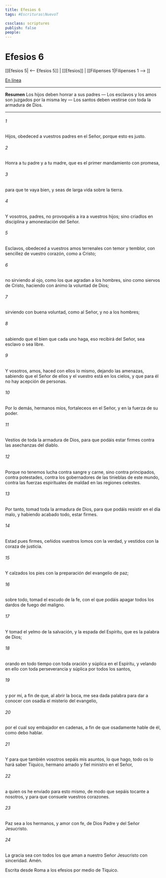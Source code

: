 ```yaml
---
title: Efesios 6
tags: #Escrituras\NuevoT

cssclass: scriptures
publish: false
people:
---
```


# Efesios 6
[[Efesios 5| <-- Efesios 5]] | [[Efesios]] | [[Filipenses 1|Filipenses 1 --> ]]

[En línea](https://churchofjesuschrist.org/study/scriptures/nt/eph/6?lang=spa)

---
__Resumen__
Los hijos deben honrar a sus padres — Los esclavos y los amos son juzgados por la misma ley — Los santos deben vestirse con toda la armadura de Dios.

---
###### 1 
Hijos, obedeced a vuestros padres en el Señor, porque esto es justo.

###### 2 
Honra a tu padre y a tu madre, que es el primer mandamiento con promesa,

###### 3 
para que te vaya bien, y seas de larga vida sobre la tierra.

###### 4 
Y vosotros, padres, no provoquéis a ira a vuestros hijos; sino criadlos en disciplina y amonestación del Señor.

###### 5 
Esclavos, obedeced a vuestros amos terrenales con temor y temblor, con sencillez de vuestro corazón, como a Cristo;

###### 6 
no sirviendo al ojo, como los que agradan a los hombres, sino como siervos de Cristo, haciendo con ánimo la voluntad de Dios;

###### 7 
sirviendo con buena voluntad, como al Señor, y no a los hombres;

###### 8 
sabiendo que el bien que cada uno haga, eso recibirá del Señor, sea esclavo o sea libre.

###### 9 
Y vosotros, amos, haced con ellos lo mismo, dejando las amenazas, sabiendo que el Señor de ellos y el vuestro está en los cielos, y que para él no hay acepción de personas.

###### 10 
Por lo demás, hermanos míos, fortaleceos en el Señor, y en la fuerza de su poder.

###### 11 
Vestíos de toda la armadura de Dios, para que podáis estar firmes contra las asechanzas del diablo.

###### 12 
Porque no tenemos lucha contra sangre y carne, sino contra principados, contra potestades, contra los gobernadores de las tinieblas de este mundo, contra las fuerzas espirituales de maldad en las regiones celestes.

###### 13 
Por tanto, tomad toda la armadura de Dios, para que podáis resistir en el día malo, y habiendo acabado todo, estar firmes.

###### 14 
Estad pues firmes, ceñidos vuestros lomos con la verdad, y vestidos con la coraza de justicia.

###### 15 
Y calzados los pies con la preparación del evangelio de paz;

###### 16 
sobre todo, tomad el escudo de la fe, con el que podáis apagar todos los dardos de fuego del maligno.

###### 17 
Y tomad el yelmo de la salvación, y la espada del Espíritu, que es la palabra de Dios;

###### 18 
orando en todo tiempo con toda oración y súplica en el Espíritu, y velando en ello con toda perseverancia y súplica por todos los santos,

###### 19 
y por mí, a fin de que, al abrir la boca, me sea dada palabra para dar a conocer con osadía el misterio del evangelio,

###### 20 
por el cual soy embajador en cadenas, a fin de que osadamente hable de él, como debo hablar.

###### 21 
Y para que también vosotros sepáis mis asuntos,  lo que hago, todo os lo hará saber Tíquico, hermano amado y fiel ministro en el Señor,

###### 22 
a quien os he enviado para esto mismo, de modo que sepáis tocante a nosotros, y para que consuele vuestros corazones.

###### 23 
Paz sea a los hermanos, y amor con fe, de Dios Padre y del Señor Jesucristo.

###### 24 
La gracia sea con todos los que aman a nuestro Señor Jesucristo con sinceridad. Amén.

Escrita desde Roma a los efesios por medio de Tíquico.

